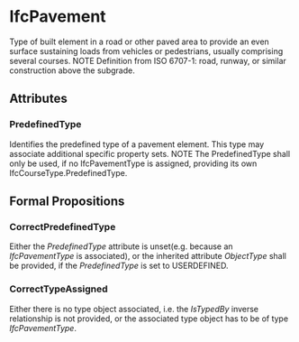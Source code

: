 # IfcPavement

Type of built element in a road or other paved area to provide an even surface sustaining loads from vehicles or pedestrians, usually comprising several courses.<!-- end of definition -->
NOTE Definition from ISO 6707-1: road, runway, or similar construction above the subgrade.

## Attributes

### PredefinedType
Identifies the predefined type of a pavement element. This type may associate additional specific property sets.
NOTE The PredefinedType shall only be used, if no IfcPavementType is assigned, providing its own IfcCourseType.PredefinedType.

## Formal Propositions

### CorrectPredefinedType
Either the _PredefinedType_ attribute is unset(e.g. because an _IfcPavementType_ is associated), or the inherited attribute _ObjectType_ shall be provided, if the _PredefinedType_ is set to USERDEFINED.

### CorrectTypeAssigned
Either there is no type object associated, i.e. the _IsTypedBy_ inverse relationship is not provided, or the associated type object has to be of type _IfcPavementType_.
